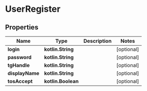 
# UserRegister

## Properties
| Name | Type | Description | Notes |
| ------------ | ------------- | ------------- | ------------- |
| **login** | **kotlin.String** |  |  [optional] |
| **password** | **kotlin.String** |  |  [optional] |
| **tgHandle** | **kotlin.String** |  |  [optional] |
| **displayName** | **kotlin.String** |  |  [optional] |
| **tosAccept** | **kotlin.Boolean** |  |  [optional] |



